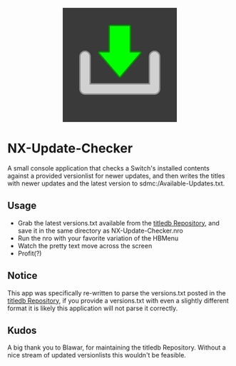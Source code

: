 <p align="center"><img src="https://github.com/16BitWonder/NX-Update-Checker/blob/master/icon.jpg"></p>

# NX-Update-Checker
A small console application that checks a Switch's installed contents against a provided versionlist for newer updates, and then writes the titles with newer updates and the latest version to sdmc:/Available-Updates.txt.

## Usage
- Grab the latest versions.txt available from the [titledb Repository](https://github.com/blawar/titledb/blob/master/versions.txt), and save it in the same directory as NX-Update-Checker.nro
- Run the nro with your favorite variation of the HBMenu
- Watch the pretty text move across the screen
- Profit(?)


## Notice
This app was specifically re-written to parse the versions.txt posted in the [titledb Repository](https://github.com/blawar/titledb), if you provide a versions.txt with even a slightly different format it is likely this application will not parse it correctly.

## Kudos
A big thank you to Blawar, for maintaining the titledb Repository.
Without a nice stream of updated versionlists this wouldn't be feasible.
